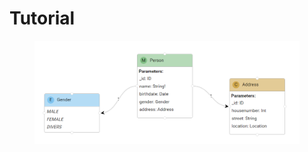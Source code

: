 # Tutorial

<figure><img src=".gitbook/assets/image (11) (1).png" alt=""><figcaption></figcaption></figure>
